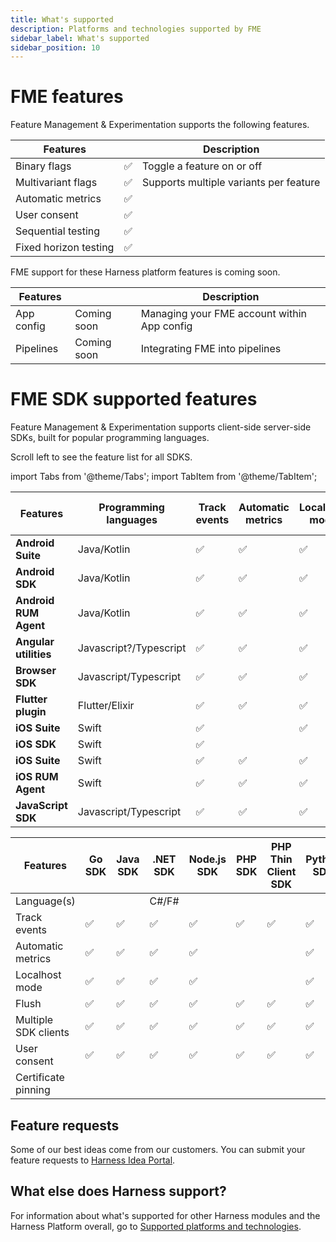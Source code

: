 ```yaml
---
title: What's supported
description: Platforms and technologies supported by FME
sidebar_label: What's supported
sidebar_position: 10
---
```


# FME features

Feature Management & Experimentation supports the following features.

<Tabs
  groupId="fmefeatures" queryString>
  <TabItem value="module" label="FME module features">

| **Features** | | **Description** |
| --- | --- | --- |
| Binary flags | ✅ | Toggle a feature on or off |
| Multivariant flags | ✅ | Supports multiple variants per feature |
| Automatic metrics | ✅ | |
| User consent | ✅ | |
| Sequential testing | ✅ | |
| Fixed horizon testing | ✅ | |

  </TabItem>
  <TabItem value="withinHarness" label="FME within Harness">

FME support for these Harness platform features is coming soon.

| **Features** | | **Description** |
| --- | --- | --- |
| App config | Coming soon | Managing your FME account within App config |
| Pipelines | Coming soon | Integrating FME into pipelines |

</TabItem>
</Tabs>

# FME SDK supported features

Feature Management & Experimentation supports client-side server-side SDKs, built for popular programming languages.

Scroll left to see the feature list for all SDKS.

import Tabs from '@theme/Tabs';
import TabItem from '@theme/TabItem';


<Tabs
  groupId="sdktab" queryString>
  <TabItem value="client-side" label="Client-side SDKs">

| **Features** | Programming languages | Track events | Automatic metrics | Localhost mode | Flush | Multiple SDK clients | User consent |
| --- | --- | --- | --- | --- | --- | --- | --- |
| **Android Suite** | Java/Kotlin | ✅ | ✅ | ✅ | ✅ | ✅ | ✅ |
| **Android SDK** | Java/Kotlin |  ✅  | ✅  | ✅  | ✅  | ✅ | ✅ |
| **Android RUM Agent** |  Java/Kotlin | ✅  | ✅ | ✅ | ✅ | | ✅ |
| **Angular utilities** | Javascript?/Typescript | ✅  | ✅  | ✅  | ✅ | | ✅ |
| **Browser SDK** | Javascript/Typescript | ✅  | ✅ | ✅ | ✅ | ✅ | ✅ |
| **Flutter plugin** | Flutter/Elixir | ✅ | ✅ | ✅ | ✅ | ✅ | ✅ |
| **iOS Suite** | Swift | ✅ |  | ✅ | ✅ | ✅ | ✅ |
| **iOS SDK** | Swift | ✅ | | | | | |
| **iOS Suite** | Swift | ✅ | ✅ | ✅ | ✅ | ✅ | ✅ |
| **iOS RUM Agent** | Swift | ✅ | ✅ | ✅ | ✅ | ✅ | ✅ |
| **JavaScript SDK** | Javascript/Typescript | ✅ | ✅ | ✅ | ✅ | ✅ | ✅ |

  </TabItem>
  <TabItem value="server-side" label="Server-side SDKs">

| **Features** | **Go SDK** | **Java SDK** | **.NET SDK** | **Node.js SDK** | **PHP SDK** | PHP Thin Client SDK | **Python SDK** | **Ruby SDK** |
| --- | --- | --- | --- | --- | --- | --- | --- | --- |
| Language(s) | | | C\#/F\# | | | | | | 
| Track events | ✅  | ✅  | ✅  | ✅  | ✅ | ✅  | ✅  | ✅  |
| Automatic metrics | ✅  | ✅  | ✅  | ✅ | | | ✅  | ✅  | ✅  |
| Localhost mode | ✅  | ✅  | ✅  | ✅ | | | ✅  | ✅  | ✅  |
| Flush | ✅  | ✅ | ✅ | ✅ | ✅ | ✅  | ✅  | ✅  |
| Multiple SDK clients  | ✅ | ✅ | ✅ | ✅ | ✅ | ✅  | ✅  | ✅  |
| User consent | ✅ | ✅ | ✅ | ✅ | ✅ | ✅  | ✅  | ✅  |
| Certificate pinning | | | | | | | | |

  </TabItem>
</Tabs>

## Feature requests

Some of our best ideas come from our customers. You can submit your feature requests to [Harness Idea Portal](https://ideas.harness.io/feature-request).

## What else does Harness support?

For information about what's supported for other Harness modules and the Harness Platform overall, go to [Supported platforms and technologies](/docs/platform/platform-whats-supported.md).
